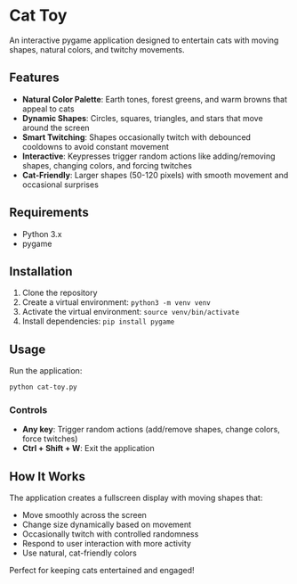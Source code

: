 # Cat Toy

An interactive pygame application designed to entertain cats with moving shapes, natural colors, and twitchy movements.

## Features

- **Natural Color Palette**: Earth tones, forest greens, and warm browns that appeal to cats
- **Dynamic Shapes**: Circles, squares, triangles, and stars that move around the screen
- **Smart Twitching**: Shapes occasionally twitch with debounced cooldowns to avoid constant movement
- **Interactive**: Keypresses trigger random actions like adding/removing shapes, changing colors, and forcing twitches
- **Cat-Friendly**: Larger shapes (50-120 pixels) with smooth movement and occasional surprises

## Requirements

- Python 3.x
- pygame

## Installation

1. Clone the repository
2. Create a virtual environment: `python3 -m venv venv`
3. Activate the virtual environment: `source venv/bin/activate`
4. Install dependencies: `pip install pygame`

## Usage

Run the application:
```bash
python cat-toy.py
```

### Controls

- **Any key**: Trigger random actions (add/remove shapes, change colors, force twitches)
- **Ctrl + Shift + W**: Exit the application

## How It Works

The application creates a fullscreen display with moving shapes that:
- Move smoothly across the screen
- Change size dynamically based on movement
- Occasionally twitch with controlled randomness
- Respond to user interaction with more activity
- Use natural, cat-friendly colors

Perfect for keeping cats entertained and engaged!
